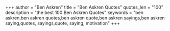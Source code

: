 +++
author = "Ben Askren"
title = "Ben Askren Quotes"
quotes_len = "100"
description = "the best 100 Ben Askren Quotes"
keywords = "ben askren,ben askren quotes,ben askren quote,ben askren sayings,ben askren saying,quotes, sayings,quote, saying, motivation"
+++
